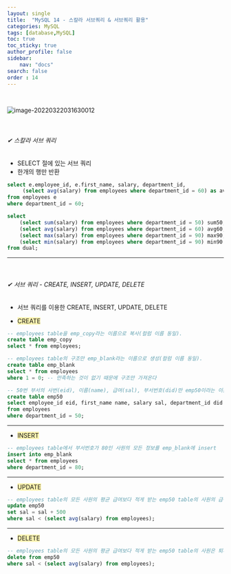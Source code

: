 ```yaml
---
layout: single
title:  "MySQL 14 - 스칼라 서브쿼리 & 서브쿼리 활용"
categories: MySQL
tags: [database,MySQL]
toc: true
toc_sticky: true
author_profile: false
sidebar:
    nav: "docs"
search: false
order : 14
---
```


<br>

![image-20220322031630012](../../../images/db/image-20220322031630012.png)

<br>

###### ✔ 스칼라 서브 쿼리 

- SELECT 절에 있는 서브 쿼리
- 한개의 행만 반환

``` sql
select e.employee_id, e.first_name, salary, department_id,
	 (select avg(salary) from employees where department_id = 60) as avg60
from employees e
where department_id = 60;
```

``` sql
select
	(select sum(salary) from employees where department_id = 50) sum50,
	(select avg(salary) from employees where department_id = 60) avg60,
	(select max(salary) from employees where department_id = 90) max90,
	(select min(salary) from employees where department_id = 90) min90
from dual;
```

------------------------------

<br>

###### ✔ 서브 쿼리 - CREATE, INSERT, UPDATE, DELETE

- 서브 쿼리를 이용한 CREATE, INSERT, UPDATE, DELETE

- <span style ="background-color:#fff5b1">CREATE</span>

``` sql
-- employees table을 emp_copy라는 이름으로 복사(컬럼 이름 동일).
create table emp_copy
select * from employees;

-- employees table의 구조만 emp_blank라는 이름으로 생성(컬럼 이름 동일).
create table emp_blank
select * from employees
where 1 = 0; -- 만족하는 것이 없기 때문에 구조만 가져온다

-- 50번 부서의 사번(eid), 이름(name), 급여(sal), 부서번호(did)만 emp50이라는 이름으로 생성.
create table emp50
select employee_id eid, first_name name, salary sal, department_id did
from employees
where department_id = 50;
```

-------------

- <span style ="background-color:#fff5b1">INSERT</span>

```sql
-- employees table에서 부서번호가 80인 사원의 모든 정보를 emp_blank에 insert
insert into emp_blank
select * from employees
where department_id = 80;
```

----------------

- <span style ="background-color:#fff5b1">UPDATE</span>

```sql
-- employees table의 모든 사원의 평균 급여보다 적게 받는 emp50 table의 사원의 급여를 500 인상.
update emp50
set sal = sal + 500
where sal < (select avg(salary) from employees);
```

------------

- <span style ="background-color:#fff5b1">DELETE</span>

```sql
-- employees table의 모든 사원의 평균 급여보다 적게 받는 emp50 table의 사원은 퇴사.
delete from emp50
where sal < (select avg(salary) from employees);
```

<br>
